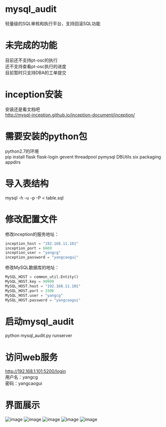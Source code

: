 # mysql_audit
轻量级的SQL审核和执行平台，支持回滚SQL功能</br>

# 未完成的功能
目前还不支持pt-osc的执行</br>
还不支持查看pt-osc执行的进度</br>
目前暂时只支持DBA的工单提交</br>

# inception安装
安装还是看文档吧</br>
http://mysql-inception.github.io/inception-document/inception/</br>

# 需要安装的python包
python2.7的环境</br>
pip install flask flask-login gevent threadpool pymysql DBUtils six packaging appdirs</br>

# 导入表结构
mysql -h -u -p -P < table.sql</br>

# 修改配置文件
修改inception的服务地址：</br>
```python
inception_host = "192.168.11.101"
inception_port = 6669
inception_user = "yangcg"
inception_password = "yangcaogui"
```

修改MySQL数据库的地址：</br>
```python
MySQL_HOST = common_util.Entity()
MySQL_HOST.key = 99999
MySQL_HOST.host = "192.168.11.101"
MySQL_HOST.port = 3306
MySQL_HOST.user = "yangcg"
MySQL_HOST.password = "yangcaogui"
```

# 启动mysql_audit
python mysql_audit.py runserver</br>

# 访问web服务
http://192.168.1.101:5200/login</br>
用户名：yangcg</br>
密码：yangcaogui</br>

# 界面展示
![image](https://github.com/ycg/mysql_audit/blob/master/static/img/1.png)
![image](https://github.com/ycg/mysql_audit/blob/master/static/img/2.png)
![image](https://github.com/ycg/mysql_audit/blob/master/static/img/3.png)
![image](https://github.com/ycg/mysql_audit/blob/master/static/img/4.png)
![image](https://github.com/ycg/mysql_audit/blob/master/static/img/5.png)

